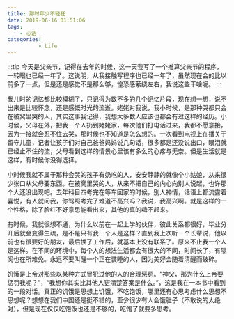 ```yaml
---
title: 那时年少不轻狂
date: 2019-06-16 01:51:06
tags: 
    - 心话
categories: 
          - Life
---
```


:::tip
今天是父亲节，记得在去年的时候，这一天我写了一个推算父亲节的程序，一转眼也已经一年了。这说明，从我接触写程序也已经一年了，虽然现在会的比以前多了一点，但是还是感觉不是那么够，惶恐感萦绕左右，我说这些干啥呢。
:::

<!-- more -->

我儿时的记忆都比较模糊了，只记得为数不多的几个记忆片段，现在想一想，说不出来是比较怀念，还是感慨时光的流逝。姥姥对我说，我小时候，是那种哭都只会在被窝里哭的人，其实这事我记得，我想大多数人应该也都会有过这样的经历。小时侯，父母在外，把我一个人扔到姥姥家，每次他们打电话过来，我都不愿意接，因为一接就会忍不住去哭，那时候也不知道是怎么想的。一次看到电视上在播关于留守儿童，记者让孩子们对自己爸爸妈妈说几句话，很多都是还没说出口，眼泪就已经止不住的流，父母看到这样的情景心里该有多么的心疼与无奈。但是生活就是这样，有时候你没得选择。

小时候我就不属于那种会哭的孩子有奶吃的人，安安静静的就像个小姑娘，从来很少张口从父母要东西。在被窝里哭的人，从来不把自己的内心向别人说起，也许那个人还没出现吧。去年科目四考完在等车回家的时候，别人神情，话语上都流露着喜悦，有人就问我，你驾照考完了难道不高兴吗？我说，我高兴啊。就是这样的一个性格，除了脸红不好意思能看出来，其他的真的嗨不起来。

有时候，我就很想不通，为什么以前在一起上学的伙伴，彼此关系都很好，毕业分开后就会变得生疏，是不是只有我一个人是这样？直到我上次听一个长辈说，他以前也有很要好的朋友，最后换了工作后，就基本上没有联系了。原来不止我一个人是这样。在不同的环境中，每个人的想法生活都会有很大的不同，时间长了，有隔阂也在所难免。永远不要叫醒一个正在装睡的人，因为美好会随着清醒而破碎。

饥饿是上帝对那些以某种方式冒犯过他的人的合理惩罚。“神父，那为什么上帝要惩罚我呢？”，“我想你其实比其他人更清楚答案是什么。”，这是我在一本书中看到的一段对话。真正的饥饿是思想上饥饿，不吃饱饭，哪里还有心思考虑什么思想不思想呢？想想在我们中国还是挺不错的，至少很少有人会饿肚子（不敢说的太绝对），但是现在仅仅吃饱饭也还是不够的，吃饱了就要多思考。

 

